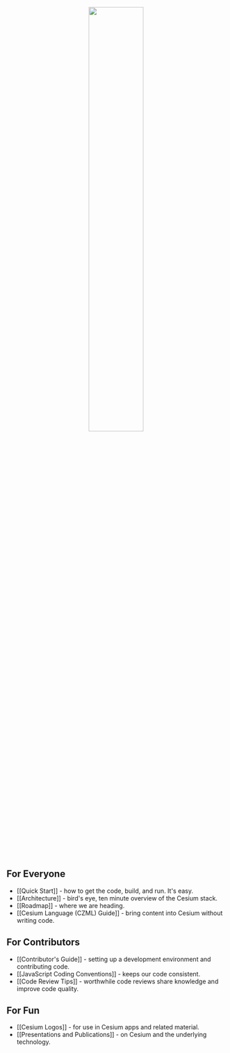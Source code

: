 <p align="center">
<img src="https://github.com/AnalyticalGraphicsInc/cesium/wiki/logos/Cesium_Logo_Color.jpg" width="50%" />
</p>

## For Everyone

* [[Quick Start]] - how to get the code, build, and run. It's easy.
* [[Architecture]] - bird's eye, ten minute overview of the Cesium stack.
* [[Roadmap]] - where we are heading.
* [[Cesium Language (CZML) Guide]] - bring content into Cesium without writing code.

## For Contributors

* [[Contributor's Guide]] - setting up a development environment and contributing code.
* [[JavaScript Coding Conventions]] - keeps our code consistent.
* [[Code Review Tips]] - worthwhile code reviews share knowledge and improve code quality.

## For Fun

* [[Cesium Logos]] - for use in Cesium apps and related material.
* [[Presentations and Publications]] - on Cesium and the underlying technology.
 